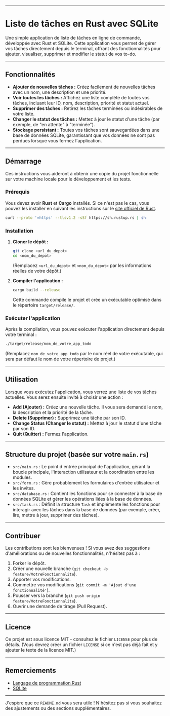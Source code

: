 -----

# Liste de tâches en Rust avec SQLite

Une simple application de liste de tâches en ligne de commande, développée avec Rust et SQLite. Cette application vous permet de gérer vos tâches directement depuis le terminal, offrant des fonctionnalités pour ajouter, visualiser, supprimer et modifier le statut de vos to-do.

-----

## Fonctionnalités

* **Ajouter de nouvelles tâches :** Créez facilement de nouvelles tâches avec un nom, une description et une priorité.
* **Voir toutes les tâches :** Affichez une liste complète de toutes vos tâches, incluant leur ID, nom, description, priorité et statut actuel.
* **Supprimer des tâches :** Retirez les tâches terminées ou indésirables de votre liste.
* **Changer le statut des tâches :** Mettez à jour le statut d'une tâche (par exemple, de "en attente" à "terminée").
* **Stockage persistant :** Toutes vos tâches sont sauvegardées dans une base de données SQLite, garantissant que vos données ne sont pas perdues lorsque vous fermez l'application.

-----

## Démarrage

Ces instructions vous aideront à obtenir une copie du projet fonctionnelle sur votre machine locale pour le développement et les tests.

### Prérequis

Vous devez avoir **Rust** et **Cargo** installés. Si ce n'est pas le cas, vous pouvez les installer en suivant les instructions sur le [site officiel de Rust](https://www.rust-lang.org/tools/install).

```bash
curl --proto '=https' --tlsv1.2 -sSf https://sh.rustup.rs | sh
```

### Installation

1.  **Cloner le dépôt :**

    ```bash
    git clone <url_du_depot>
    cd <nom_du_depot>
    ```

    (Remplacez `<url_du_depot>` et `<nom_du_depot>` par les informations réelles de votre dépôt.)

2.  **Compiler l'application :**

    ```bash
    cargo build --release
    ```

    Cette commande compile le projet et crée un exécutable optimisé dans le répertoire `target/release/`.

### Exécuter l'application

Après la compilation, vous pouvez exécuter l'application directement depuis votre terminal :

```bash
./target/release/nom_de_votre_app_todo
```

(Remplacez `nom_de_votre_app_todo` par le nom réel de votre exécutable, qui sera par défaut le nom de votre répertoire de projet.)

-----

## Utilisation

Lorsque vous exécutez l'application, vous verrez une liste de vos tâches actuelles. Vous serez ensuite invité à choisir une action :

* **Add (Ajouter) :** Créez une nouvelle tâche. Il vous sera demandé le nom, la description et la priorité de la tâche.
* **Delete (Supprimer) :** Supprimez une tâche par son ID.
* **Change Status (Changer le statut) :** Mettez à jour le statut d'une tâche par son ID.
* **Quit (Quitter) :** Fermez l'application.

-----

## Structure du projet (basée sur votre `main.rs`)

* `src/main.rs` : Le point d'entrée principal de l'application, gérant la boucle principale, l'interaction utilisateur et la coordination entre les modules.
* `src/form.rs` : Gère probablement les formulaires d'entrée utilisateur et les invites.
* `src/database.rs` : Contient les fonctions pour se connecter à la base de données SQLite et gérer les opérations liées à la base de données.
* `src/task.rs` : Définit la structure `Task` et implémente les fonctions pour interagir avec les tâches dans la base de données (par exemple, créer, lire, mettre à jour, supprimer des tâches).

-----

## Contribuer

Les contributions sont les bienvenues \! Si vous avez des suggestions d'améliorations ou de nouvelles fonctionnalités, n'hésitez pas à :

1.  Forker le dépôt.
2.  Créer une nouvelle branche (`git checkout -b feature/VotreFonctionnalite`).
3.  Apporter vos modifications.
4.  Commettre vos modifications (`git commit -m 'Ajout d'une fonctionnalité'`).
5.  Pousser vers la branche (`git push origin feature/VotreFonctionnalite`).
6.  Ouvrir une demande de tirage (Pull Request).

-----

## Licence

Ce projet est sous licence MIT - consultez le fichier `LICENSE` pour plus de détails.
(Vous devrez créer un fichier `LICENSE` si ce n'est pas déjà fait et y ajouter le texte de la licence MIT.)

-----

## Remerciements

* [Langage de programmation Rust](https://www.rust-lang.org/)
* [SQLite](https://www.sqlite.org/index.html)

-----

J'espère que ce `README.md` vous sera utile \! N'hésitez pas si vous souhaitez des ajustements ou des sections supplémentaires.